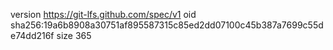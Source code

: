 version https://git-lfs.github.com/spec/v1
oid sha256:19a6b8908a30751af895587315c85ed2dd07100c45b387a7699c55de74dd216f
size 365
